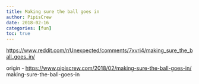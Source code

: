 ```yaml
---
title: Making sure the ball goes in
author: PipisCrew
date: 2018-02-16
categories: [fun]
toc: true
---
```


https://www.reddit.com/r/Unexpected/comments/7xvri4/making_sure_the_ball_goes_in/

origin - https://www.pipiscrew.com/2018/02/making-sure-the-ball-goes-in/ making-sure-the-ball-goes-in